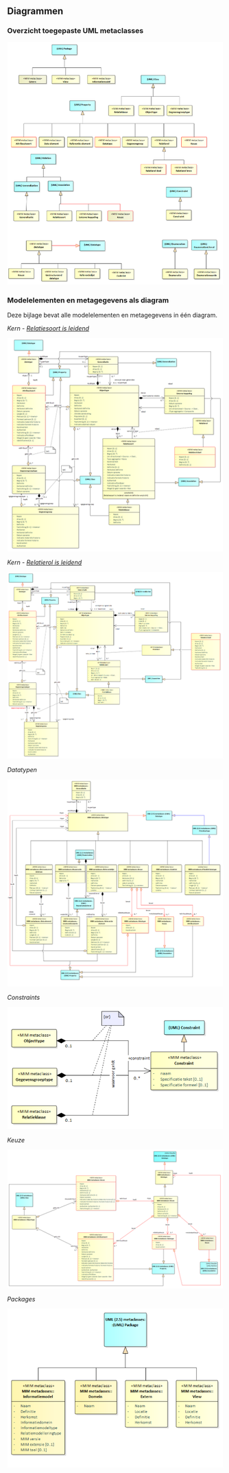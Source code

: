 ## Diagrammen

### Overzicht toegepaste UML metaclasses

![](media/OverzichtToegepasteUMLmetaclasses.png)


### Modelelementen en metagegevens als diagram

Deze bijlage bevat alle modelelementen en metagegevens in één diagram.

*Kern - [Relatiesoort is leidend](#relatiesoort-leidend-alternatief-1)*

![](media/KernMetMetagegevens_Alt1.png)

*Kern - [Relatierol is leidend](#relatierol-is-leidend-alternatief-2)*

![](media/KernMetMetagegevens_Alt2.png)

*Datatypen*

![](media/DatatypenMetMetagegevens.png)

*Constraints*

![](media/ConstraintsMetMetagegevens.png)

*Keuze*

![](media/KeuzeMetMetagegevens.png)

*Packages*

![](media/PackagesMetMetagegevens.png)

